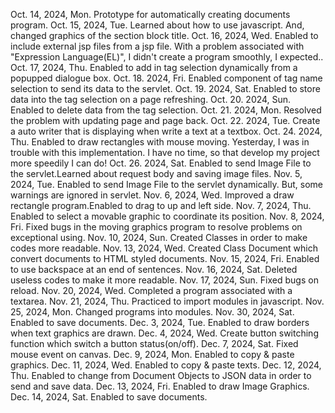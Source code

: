 Oct. 14, 2024, Mon. Prototype for automatically creating documents program. 
Oct. 15, 2024, Tue. Learned about how to use javascript. And, changed graphics of the section block title. 
Oct. 16, 2024, Wed. Enabled to include external jsp files from a jsp file. With a problem associated 
              with "Expression Language(EL)", I didn't create a program smoothly, I expected.. 
Oct. 17, 2024, Thu. Enabled to add in tag selection dynamically from a popupped dialogue box. 
Oct. 18. 2024, Fri. Enabled component of tag name selection to send its data to the servlet. 
Oct. 19. 2024, Sat. Enabled to store data into the tag selection on a page refreshing. 
Oct. 20. 2024, Sun. Enabled to delete data from the tag selection. 
Oct. 21. 2024, Mon. Resolved the problem with updating page and page back. 
Oct. 22. 2024, Tue. Create a auto writer that is displaying when write a text at a textbox. 
Oct. 24. 2024, Thu. Enabled to draw rectangles with mouse moving. Yesterday, I was in trouble
              with this implementation. I have no time, so that develop my project more speedily I can do! 
Oct. 26. 2024, Sat. Enabled to send Image File to the servlet.Learned about request body and saving image files.
Nov. 5, 2024, Tue. Enabled to send Image File to the servlet dynamically. But, some warnings are ignored in servlet.
Nov. 6, 2024, Wed. Improved a draw rectangle program.Enabled to drag to up and left side.
Nov. 7, 2024, Thu. Enabled to select a movable graphic to coordinate its position.
Nov. 8, 2024, Fri. Fixed bugs in the moving graphics program to resolve problems on exceptional using.
Nov. 10, 2024, Sun. Created Classes in order to make codes more readable.
Nov. 13, 2024, Wed. Created Class Document which convert documents to HTML styled documents.
Nov. 15, 2024, Fri. Enabled to use backspace at an end of sentences.
Nov. 16, 2024, Sat. Deleted useless codes to make it more readable.
Nov. 17, 2024, Sun. Fixed bugs on reload.
Nov. 20, 2024, Wed. Completed a program associated with a textarea.
Nov. 21, 2024, Thu. Practiced to import modules in javascript.
Nov. 25, 2024, Mon. Changed programs into modules.
Nov. 30, 2024, Sat. Enabled to save documents.
Dec. 3, 2024, Tue. Enabled to draw borders when text graphics are drawn.
Dec. 4, 2024, Wed. Create button switching function which switch a button status(on/off).
Dec. 7, 2024, Sat. Fixed mouse event on canvas.
Dec. 9, 2024, Mon. Enabled to copy & paste graphics.
Dec. 11, 2024, Wed. Enabled to copy & paste texts.
Dec. 12, 2024, Thu. Enabled to change from Document Objects to JSON data in order to send and save data.
Dec. 13, 2024, Fri. Enabled to draw Image Graphics.
Dec. 14, 2024, Sat. Enabled to save documents.

